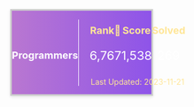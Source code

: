 <div style="background: linear-gradient(to right, #B977D1, #8E54E9); border: 3px solid #ccc; border-radius: 0px; padding: 0px; box-shadow: 0 2px 5px rgba(0, 0, 0, 0.1); display: flex; align-items: center; width: 50%;">
    <div style="flex: 1; text-align: center; display: flex; flex-direction: column; align-items: center;">
        <h2 style="font-size: 18px; color: #fff;">Programmers</h2>
    </div>
    <div style="border-left: 1px solid #fff; height: 120px;"></div>
    <div style="flex: 2; text-align: left; color: #fff;">
        <div style="display: flex; justify-content: space-between; padding: 0 20px;">
            <div>
                <h3 style="font-size: 18px; margin-bottom: 0; text-align: center;color: #FFE697; ">Rank🏅</h3>
                <p style="font-size: 22px;">6,767</p>
            </div>
            <div>
                <h3 style="font-size: 18px; margin-bottom: 0;text-align: center;color: #FFE697; ">Score</h3>
                <p style="font-size: 22px; text-align: center; ">1,538</p>
            </div>
            <div>
                <h3 style="font-size: 18px; margin-bottom: 0;color: #FFE697;">Solved</h3>
                <p style="font-size: 22px; text-align: center; ">269</p>
            </div>
        </div>
        <p style="font-size: 14px; text-align: center; margin-top: 4px;color: #FFE697;">Last Updated: 2023-11-21</p>
    </div>
</div>
